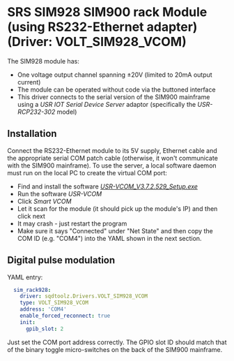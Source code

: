 # SRS SIM928 SIM900 rack Module (using RS232-Ethernet adapter) (Driver: VOLT_SIM928_VCOM)

The SIM928 module has:
- One voltage output channel spanning ±20V (limited to 20mA output current)
- The module can be operated without code via the buttoned interface
- This driver connects to the serial version of the SIM900 mainframe using a *USR IOT Serial Device Server* adaptor (specifically the *USR-RCP232-302* model)

## Installation

Connect the RS232-Ethernet module to its 5V supply, Ethernet cable and the appropriate serial COM patch cable (otherwise, it won't communicate with the SIM900 mainframe). To use the server, a local software daemon must run on the local PC to create the virtual COM port:

- Find and install the software [*USR-VCOM_V3.7.2.529_Setup.exe*](https://www.pusr.com/support/downloads/usr-vcom-virtual-serial-software.html)
- Run the software *USR-VCOM*
- Click *Smart VCOM*
- Let it scan for the module (it should pick up the module's IP) and then click next
- It may crash - just restart the program
- Make sure it says "Connected" under "Net State" and then copy the COM ID (e.g. "COM4") into the YAML shown in the next section.

## Digital pulse modulation

YAML entry:

```yaml
  sim_rack928:
    driver: sqdtoolz.Drivers.VOLT_SIM928_VCOM
    type: VOLT_SIM928_VCOM
    address: 'COM4'
    enable_forced_reconnect: true
    init:
      gpib_slot: 2
```

Just set the COM port address correctly. The GPIO slot ID should match that of the binary toggle micro-switches on the back of the SIM900 mainframe.
